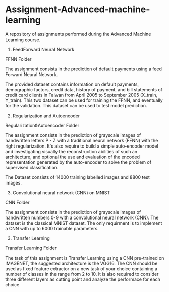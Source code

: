 # Assignment-Advanced-machine-learning
A repository of assignments performed during the Advanced Machine Learning course.

1. FeedForward Neural Network

FFNN Folder

The assignment consists in the prediction of default payments using a feed Forward Neural Network.

The provided dataset contains information on default payments, demographic factors, credit data, history of payment, and bill statements of credit card clients in Taiwan from April 2005 to September 2005 (X_train, Y_train). This two dataset can be used for training the FFNN, and eventually for the validation. This dataset can be used to test model prediction.

2. Regularization and Autoencoder

Regularization&Autoencoder Folder

The assignment consists in the prediction of grayscale images of handwritten letters P - Z with a traditional neural network (FFNN) with the right regularization. It's also require to build a simple auto-encoder model and investigating visually the reconstruction abilities of such an architecture, and optional the use and evaluation of the encoded representation generated by the auto-encoder to solve the problem of supervised classification.

The Dataset consists of 14000 training labelled images and 8800 test images.

3. Convolutional neural network (CNN) on MNIST

CNN Folder

The assignment consists in the prediction of grayscale images of handwritten numbers 0-9 with a convolutional neural network (CNN). The dataset is the classical MNIST dataset. The only requirment is to implement a CNN with up to 6000 trainable parameters.

3. Transfer Learning

Transfer Learning Folder

The task of this assignment is Transfer Learning using a CNN pre-trained on IMAGENET, the suggested architecture is the VGG16. The CNN should be used as fixed feature extractor on a new task of your choice containing a number of classes in the range from 2 to 10. It is also required to consider three different layers as cutting point and analyze the performace for each choice

